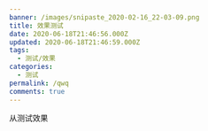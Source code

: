 ```yaml
---
banner: /images/snipaste_2020-02-16_22-03-09.png
title: 效果测试
date: 2020-06-18T21:46:56.000Z
updated: 2020-06-18T21:46:59.000Z
tags:
  - 测试/效果
categories:
  - 测试
permalink: /qwq
comments: true
---
```

从测试效果